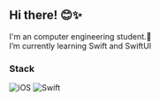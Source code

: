 ## Hi there! 😊✨

I'm an computer engineering student.🐥<br>
I’m currently learning Swift and SwiftUI


### Stack
<img alt="iOS" src ="https://img.shields.io/badge/iOS-blue.svg?&style=for-the-badge&logo=iOS&logoColor=white"/> <img alt="Swift" src ="https://img.shields.io/badge/Swift-Orange.svg?&style=for-the-badge&logo=Swift&logoColor=white"/>
